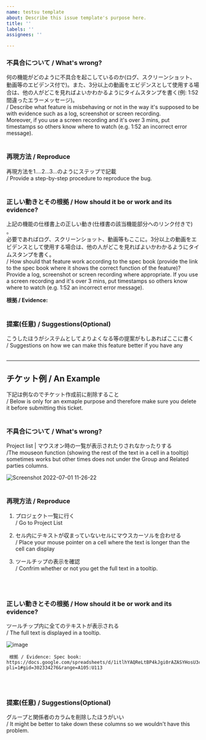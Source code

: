 ```yaml
---
name: testsu template
about: Describe this issue template's purpose here.
title: ''
labels: ''
assignees: ''

---
```


### 不具合について / What's wrong?
何の機能がどのように不具合を起こしているのか(ログ、スクリーンショット、動画等のエビデンス付で)。また、3分以上の動画をエビデンスとして使用する場合は、他の人がどこを見ればよいかわかるようにタイムスタンプを書く(例: 1:52 間違ったエラーメッセージ)。<BR>
/ Describe what feature is misbehaving or not in the way it's supposed to be with evidence such as a log, screenshot or screen recording. <BR>
Moreover, if you use a screen recording and it's over 3 mins, put timestamps so others know where to watch (e.g. 1:52 an incorrect error message).
<BR>
<BR>

### 再現方法 / Reproduce
再現方法を1....2...3...のようにステップで記載  
/ Provide a step-by-step procedure to reproduce the bug.
<BR>
<BR>

### 正しい動きとその根拠 / How should it be or work and its evidence?
上記の機能の仕様書上の正しい動き(仕様書の該当機能部分へのリンク付きで) 。<BR>
必要であればログ、スクリーンショット、動画等もここに。3分以上の動画をエビデンスとして使用する場合は、他の人がどこを見ればよいかわかるようにタイムスタンプを書く。<BR>
/ How should that feature work according to the spec book (provide the link to the spec book where it shows the correct function of the feature)?<BR>
Provide a log, screenshot or screen recording where appropriate. If you use a screen recording and it's over 3 mins, put timestamps so others know where to watch (e.g. 1:52 an incorrect error message).<BR>

<b>根拠 / Evidence:</b> 
<BR>
<BR>

### 提案(任意) / Suggestions(Optional)
こうしたほうがシステムとしてよりよくなる等の提案がもしあればここに書く   
/ Suggestions on how we can make this feature better if you have any
<BR>
<BR>

---
## チケット例 / An Example
下記は例なのでチケット作成前に削除すること <BR>
/ Below is only for an exmaple purpose and therefore make sure you delete it before submitting this ticket.
<BR>
<BR>

### 不具合について / What's wrong?
Project list | マウスオン時の一覧が表示されたりされなかったりする<BR>
/The mouseon function (showing the rest of the text in a cell in a tooltip) sometimes works but other times does not under the Group and Related parties columns.

![Screenshot 2022-07-01 11-26-22](https://user-images.githubusercontent.com/105182287/176811386-aa437fce-eeeb-4267-bc7f-ec53cd4591b9.png)
<BR>
<BR>

### 再現方法 / Reproduce

1. プロジェクト一覧に行く<BR>
/ Go to Project List

2. セル内にテキストが収まっていないセルにマウスカーソルを合わせる<BR>
/ Place your mouse pointer on a cell where the text is longer than the cell can display

3. ツールチップの表示を確認<BR>
/ Confrim whether or not you get the full text in a tooltip.
<BR>
<BR>

### 正しい動きとその根拠 / How should it be or work and its evidence?
ツールチップ内に全てのテキストが表示される<BR>
/ The full text is displayed in a tooltip.

![image](https://user-images.githubusercontent.com/105182287/169181046-4ff0571c-8bb1-4e57-b2a8-e7cd830499da.png)

     根拠 / Evidence: Spec book: https://docs.google.com/spreadsheets/d/1itlhYAQReLtBP4kJgi0rAZASYHosU3cpT7_fH5A84Y4/edit?pli=1#gid=302334276&range=A105:U113
    
<BR>
<BR>

### 提案(任意) / Suggestions(Optional)
グループと関係者のカラムを削除したほうがいい  <BR>
/ It might be better to take down these columns so we wouldn't have this problem.

